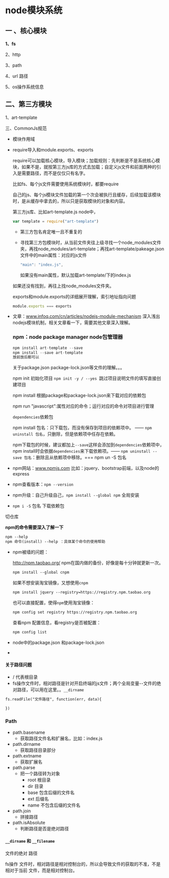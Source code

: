 # node模块系统

## 一 、核心模块 

**1、fs**

2、http

3、path

4、url 路径

5、os操作系统信息 

## 二、第三方模块

1、art-template

三、CommonJs规范

- 模块作用域

- require导入和module.exports、exports

  require可以加载核心模块，导入模块；加载规则：先判断是不是系统核心模块，如果不是，就按第三方js库的方式去加载；自定义js文件和前面两种的引入是需要路径，而不是仅仅只有名字。

  比如fs、每个js文件需要使用系统模块时，都要require

  自己的js、每个js模块文件加载的第一个次会被执行且缓存，后续加载该模块时，是从缓存中拿去的，所以只是获取模块的对象和内容。

  第三方js库、比如art-template.js  node中，

  ```javascript
  var template = require("art-template")
  ```

  + 第三方包名肯定唯一且不重复的

  + 寻找第三方包模块时，从当前文件夹往上级寻找一个node_modules文件夹，再找node_modules/art-template；再找art-template/pakeage.json文件中的main属性：对应的js文件

    ```javascript
    "main": "index.js",
    ```

    如果没有main属性，默认加载art-template/下的index.js

  如果还没有找到，再往上找node_modules文件夹。

  

  exports和module.exports的详细展开理解，索引地址指向问题

  ```javascript
  module.exports === exports
  ```

- 文章：www.infoq.com/cn/articles/nodejs-module-mechanism 深入浅出nodejs模块机制，相关文章看一下，需要其他文章深入理解。

  ### npm：node package manager  node包管理器

  ```javascript
  npm install art-template --save
  npm install --save art-template
  放前放后都可以
  ```

  关于package.json  package-lock.json等文件的理解。。。

  npm init  初始化项目   `npm init -y / --yes `跳过项目说明文件的填写直接创建项目

  npm install  根据package和package-lock.json来下载对应的依赖包  

  npm run "javascript":属性对应的命令；运行对应的命令对项目进行管理

  `dependencies`依赖包

  npm install 包名：只下载包，而没有保存到项目的依赖项中。  ——  `npm uninstall 包名`，只删除，但是依赖项中任存在依赖。

  npm下载包的时候，建议都加上`--save`这样会添加到`dependencies`依赖项中， npm install时会依据`dependencies`来下载依赖项。—— `npm uninstall --save 包名`：删除且从依赖项中移除。===  npm un -S 包名

- npm网站：www.npmjs.com   比如：jquery、bootstrap前端，以及node的express

- npm查看版本：`npm --version`

- npm升级：自己升级自己，`npm install --global npm` 全局安装

- `npm i -S` 包名 下载依赖包

切仓库

**npm的命令需要深入了解一下** 

```html
npm --help
npm 命令(install) --help ：具体某个命令的使用帮助
```

- npm被墙的问题：

  http://npm.taobao.org/  npm在国内做的备份，好像是每十分钟就更新一次。

  ```html
  npm install --global cnpm
  ```

  如果不想安装淘宝镜像，又想使用`cnpm`

  ```html
  npm install jquery --registry=https://registry.npm.taobao.org
  ```

  也可以直接配置，使得`npm`使用淘宝镜像：

  ```html
  npm config set registry https://registry.npm.taobao.org
  ```

  查看npm 配置信息，看registry是否被配置：

  ```html
  npm config list
  ```

- node中的package.json 和package-lock.json

- 

#### 关于路径问题

- / 代表根目录
- fs操作文件时，相对路径是针对开启终端的js文件；两个全局变量--文件的绝对路径，可以用在这里。。`__dirname`

```html
fs.readFile("文件路径", function(err, data){

})
```



### Path

- path.basename
  + 获取路径文件名和扩展名，比如：index.js
- path.dirname
  + 获取路径目录部分
- path.extname
  - 获取扩展名
- path.parse
  - 把一个路径转为对象
    + root  根目录
    + dir    目录
    + base  包含后缀的文件名
    + ext   后缀名
    + name  不包含后缀的文件名
- path.join
  - 拼接路径
- path.isAbsolute
  - 判断路径是否是绝对路径



#### `__dirname` 和 `__filename`

文件的绝对 路径

fs操作 文件时，相对路径是相对控制台的，所以会导致文件的获取的不准，不是相对于当前 文件，而是相对控制台。



#### 







